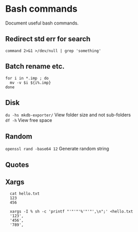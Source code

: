 # Bash commands

Document useful bash commands.

## Redirect std err for search
```
command 2>&1 >/dev/null | grep 'something'
```
## Batch rename etc.
```
for i in *.imp ; do
  mv -v $i ${i%.imp}
done
```
## Disk

`du -hs mkdb-exporter/` View folder size and not sub-folders  
`df -h` View free space  

## Random

`openssl rand -base64 12` Generate random string

## Quotes

## Xargs

```
  cat hello.txt
  123
  456

  xargs -I % sh -c 'printf "'"'"'%'"'"',\n";' <hello.txt
  '123',
  '456',
  '789',
```

